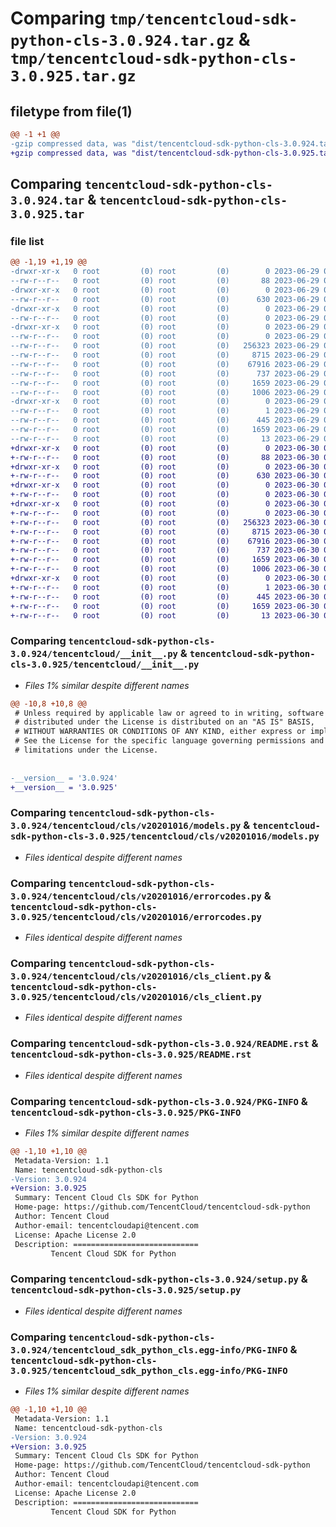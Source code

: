 # Comparing `tmp/tencentcloud-sdk-python-cls-3.0.924.tar.gz` & `tmp/tencentcloud-sdk-python-cls-3.0.925.tar.gz`

## filetype from file(1)

```diff
@@ -1 +1 @@
-gzip compressed data, was "dist/tencentcloud-sdk-python-cls-3.0.924.tar", last modified: Thu Jun 29 00:27:30 2023, max compression
+gzip compressed data, was "dist/tencentcloud-sdk-python-cls-3.0.925.tar", last modified: Fri Jun 30 02:04:00 2023, max compression
```

## Comparing `tencentcloud-sdk-python-cls-3.0.924.tar` & `tencentcloud-sdk-python-cls-3.0.925.tar`

### file list

```diff
@@ -1,19 +1,19 @@
-drwxr-xr-x   0 root         (0) root         (0)        0 2023-06-29 00:27:30.000000 tencentcloud-sdk-python-cls-3.0.924/
--rw-r--r--   0 root         (0) root         (0)       88 2023-06-29 00:27:30.000000 tencentcloud-sdk-python-cls-3.0.924/setup.cfg
-drwxr-xr-x   0 root         (0) root         (0)        0 2023-06-29 00:27:30.000000 tencentcloud-sdk-python-cls-3.0.924/tencentcloud/
--rw-r--r--   0 root         (0) root         (0)      630 2023-06-29 00:27:30.000000 tencentcloud-sdk-python-cls-3.0.924/tencentcloud/__init__.py
-drwxr-xr-x   0 root         (0) root         (0)        0 2023-06-29 00:27:30.000000 tencentcloud-sdk-python-cls-3.0.924/tencentcloud/cls/
--rw-r--r--   0 root         (0) root         (0)        0 2023-06-29 00:27:30.000000 tencentcloud-sdk-python-cls-3.0.924/tencentcloud/cls/__init__.py
-drwxr-xr-x   0 root         (0) root         (0)        0 2023-06-29 00:27:30.000000 tencentcloud-sdk-python-cls-3.0.924/tencentcloud/cls/v20201016/
--rw-r--r--   0 root         (0) root         (0)        0 2023-06-29 00:27:30.000000 tencentcloud-sdk-python-cls-3.0.924/tencentcloud/cls/v20201016/__init__.py
--rw-r--r--   0 root         (0) root         (0)   256323 2023-06-29 00:27:30.000000 tencentcloud-sdk-python-cls-3.0.924/tencentcloud/cls/v20201016/models.py
--rw-r--r--   0 root         (0) root         (0)     8715 2023-06-29 00:27:30.000000 tencentcloud-sdk-python-cls-3.0.924/tencentcloud/cls/v20201016/errorcodes.py
--rw-r--r--   0 root         (0) root         (0)    67916 2023-06-29 00:27:30.000000 tencentcloud-sdk-python-cls-3.0.924/tencentcloud/cls/v20201016/cls_client.py
--rw-r--r--   0 root         (0) root         (0)      737 2023-06-29 00:27:30.000000 tencentcloud-sdk-python-cls-3.0.924/README.rst
--rw-r--r--   0 root         (0) root         (0)     1659 2023-06-29 00:27:30.000000 tencentcloud-sdk-python-cls-3.0.924/PKG-INFO
--rw-r--r--   0 root         (0) root         (0)     1006 2023-06-29 00:27:30.000000 tencentcloud-sdk-python-cls-3.0.924/setup.py
-drwxr-xr-x   0 root         (0) root         (0)        0 2023-06-29 00:27:30.000000 tencentcloud-sdk-python-cls-3.0.924/tencentcloud_sdk_python_cls.egg-info/
--rw-r--r--   0 root         (0) root         (0)        1 2023-06-29 00:27:30.000000 tencentcloud-sdk-python-cls-3.0.924/tencentcloud_sdk_python_cls.egg-info/dependency_links.txt
--rw-r--r--   0 root         (0) root         (0)      445 2023-06-29 00:27:30.000000 tencentcloud-sdk-python-cls-3.0.924/tencentcloud_sdk_python_cls.egg-info/SOURCES.txt
--rw-r--r--   0 root         (0) root         (0)     1659 2023-06-29 00:27:30.000000 tencentcloud-sdk-python-cls-3.0.924/tencentcloud_sdk_python_cls.egg-info/PKG-INFO
--rw-r--r--   0 root         (0) root         (0)       13 2023-06-29 00:27:30.000000 tencentcloud-sdk-python-cls-3.0.924/tencentcloud_sdk_python_cls.egg-info/top_level.txt
+drwxr-xr-x   0 root         (0) root         (0)        0 2023-06-30 02:04:00.000000 tencentcloud-sdk-python-cls-3.0.925/
+-rw-r--r--   0 root         (0) root         (0)       88 2023-06-30 02:04:00.000000 tencentcloud-sdk-python-cls-3.0.925/setup.cfg
+drwxr-xr-x   0 root         (0) root         (0)        0 2023-06-30 02:04:00.000000 tencentcloud-sdk-python-cls-3.0.925/tencentcloud/
+-rw-r--r--   0 root         (0) root         (0)      630 2023-06-30 02:03:59.000000 tencentcloud-sdk-python-cls-3.0.925/tencentcloud/__init__.py
+drwxr-xr-x   0 root         (0) root         (0)        0 2023-06-30 02:04:00.000000 tencentcloud-sdk-python-cls-3.0.925/tencentcloud/cls/
+-rw-r--r--   0 root         (0) root         (0)        0 2023-06-30 02:03:59.000000 tencentcloud-sdk-python-cls-3.0.925/tencentcloud/cls/__init__.py
+drwxr-xr-x   0 root         (0) root         (0)        0 2023-06-30 02:04:00.000000 tencentcloud-sdk-python-cls-3.0.925/tencentcloud/cls/v20201016/
+-rw-r--r--   0 root         (0) root         (0)        0 2023-06-30 02:03:59.000000 tencentcloud-sdk-python-cls-3.0.925/tencentcloud/cls/v20201016/__init__.py
+-rw-r--r--   0 root         (0) root         (0)   256323 2023-06-30 02:03:59.000000 tencentcloud-sdk-python-cls-3.0.925/tencentcloud/cls/v20201016/models.py
+-rw-r--r--   0 root         (0) root         (0)     8715 2023-06-30 02:03:59.000000 tencentcloud-sdk-python-cls-3.0.925/tencentcloud/cls/v20201016/errorcodes.py
+-rw-r--r--   0 root         (0) root         (0)    67916 2023-06-30 02:03:59.000000 tencentcloud-sdk-python-cls-3.0.925/tencentcloud/cls/v20201016/cls_client.py
+-rw-r--r--   0 root         (0) root         (0)      737 2023-06-30 02:03:59.000000 tencentcloud-sdk-python-cls-3.0.925/README.rst
+-rw-r--r--   0 root         (0) root         (0)     1659 2023-06-30 02:04:00.000000 tencentcloud-sdk-python-cls-3.0.925/PKG-INFO
+-rw-r--r--   0 root         (0) root         (0)     1006 2023-06-30 02:03:59.000000 tencentcloud-sdk-python-cls-3.0.925/setup.py
+drwxr-xr-x   0 root         (0) root         (0)        0 2023-06-30 02:04:00.000000 tencentcloud-sdk-python-cls-3.0.925/tencentcloud_sdk_python_cls.egg-info/
+-rw-r--r--   0 root         (0) root         (0)        1 2023-06-30 02:04:00.000000 tencentcloud-sdk-python-cls-3.0.925/tencentcloud_sdk_python_cls.egg-info/dependency_links.txt
+-rw-r--r--   0 root         (0) root         (0)      445 2023-06-30 02:04:00.000000 tencentcloud-sdk-python-cls-3.0.925/tencentcloud_sdk_python_cls.egg-info/SOURCES.txt
+-rw-r--r--   0 root         (0) root         (0)     1659 2023-06-30 02:04:00.000000 tencentcloud-sdk-python-cls-3.0.925/tencentcloud_sdk_python_cls.egg-info/PKG-INFO
+-rw-r--r--   0 root         (0) root         (0)       13 2023-06-30 02:04:00.000000 tencentcloud-sdk-python-cls-3.0.925/tencentcloud_sdk_python_cls.egg-info/top_level.txt
```

### Comparing `tencentcloud-sdk-python-cls-3.0.924/tencentcloud/__init__.py` & `tencentcloud-sdk-python-cls-3.0.925/tencentcloud/__init__.py`

 * *Files 1% similar despite different names*

```diff
@@ -10,8 +10,8 @@
 # Unless required by applicable law or agreed to in writing, software
 # distributed under the License is distributed on an "AS IS" BASIS,
 # WITHOUT WARRANTIES OR CONDITIONS OF ANY KIND, either express or implied.
 # See the License for the specific language governing permissions and
 # limitations under the License.
 
 
-__version__ = '3.0.924'
+__version__ = '3.0.925'
```

### Comparing `tencentcloud-sdk-python-cls-3.0.924/tencentcloud/cls/v20201016/models.py` & `tencentcloud-sdk-python-cls-3.0.925/tencentcloud/cls/v20201016/models.py`

 * *Files identical despite different names*

### Comparing `tencentcloud-sdk-python-cls-3.0.924/tencentcloud/cls/v20201016/errorcodes.py` & `tencentcloud-sdk-python-cls-3.0.925/tencentcloud/cls/v20201016/errorcodes.py`

 * *Files identical despite different names*

### Comparing `tencentcloud-sdk-python-cls-3.0.924/tencentcloud/cls/v20201016/cls_client.py` & `tencentcloud-sdk-python-cls-3.0.925/tencentcloud/cls/v20201016/cls_client.py`

 * *Files identical despite different names*

### Comparing `tencentcloud-sdk-python-cls-3.0.924/README.rst` & `tencentcloud-sdk-python-cls-3.0.925/README.rst`

 * *Files identical despite different names*

### Comparing `tencentcloud-sdk-python-cls-3.0.924/PKG-INFO` & `tencentcloud-sdk-python-cls-3.0.925/PKG-INFO`

 * *Files 1% similar despite different names*

```diff
@@ -1,10 +1,10 @@
 Metadata-Version: 1.1
 Name: tencentcloud-sdk-python-cls
-Version: 3.0.924
+Version: 3.0.925
 Summary: Tencent Cloud Cls SDK for Python
 Home-page: https://github.com/TencentCloud/tencentcloud-sdk-python
 Author: Tencent Cloud
 Author-email: tencentcloudapi@tencent.com
 License: Apache License 2.0
 Description: ============================
         Tencent Cloud SDK for Python
```

### Comparing `tencentcloud-sdk-python-cls-3.0.924/setup.py` & `tencentcloud-sdk-python-cls-3.0.925/setup.py`

 * *Files identical despite different names*

### Comparing `tencentcloud-sdk-python-cls-3.0.924/tencentcloud_sdk_python_cls.egg-info/PKG-INFO` & `tencentcloud-sdk-python-cls-3.0.925/tencentcloud_sdk_python_cls.egg-info/PKG-INFO`

 * *Files 1% similar despite different names*

```diff
@@ -1,10 +1,10 @@
 Metadata-Version: 1.1
 Name: tencentcloud-sdk-python-cls
-Version: 3.0.924
+Version: 3.0.925
 Summary: Tencent Cloud Cls SDK for Python
 Home-page: https://github.com/TencentCloud/tencentcloud-sdk-python
 Author: Tencent Cloud
 Author-email: tencentcloudapi@tencent.com
 License: Apache License 2.0
 Description: ============================
         Tencent Cloud SDK for Python
```

